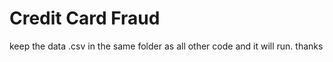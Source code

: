 # Credit Card Fraud

keep the data .csv in the same folder as all other code and it will run. thanks
